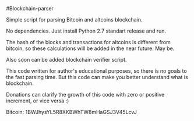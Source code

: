 #Blockchain-parser

Simple script for parsing Bitcoin and altcoins blockchain.

No dependencies. Just install Python 2.7 standart release and run.

The hash of the blocks and transactions for altcoins is different from bitcoin, so these calculations will be added in the near future. May be.

Also soon can be added blockchain verifier script.

This code written for author's educational purposes, so there is no goals to the fast parsing time. But this code can make you better understand what is blockchain.

Donations can clarify the growth of this code with zero or positive increment, or vice versa :)

Bitcoin: 1BWJhysYL5R8XKBWhTW8mHaGSJ3V45LcvJ
